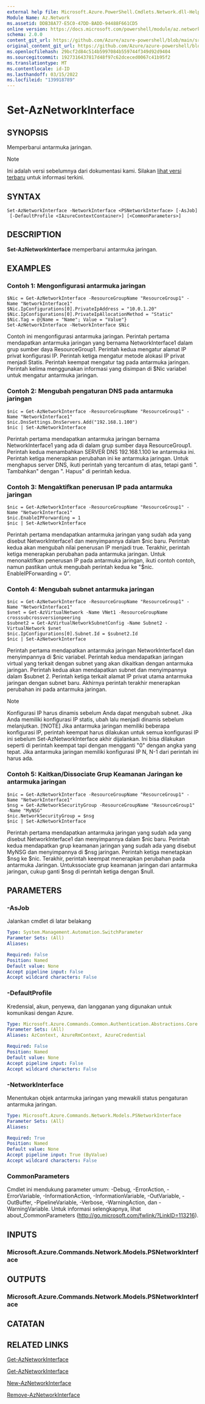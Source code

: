 ```yaml
---
external help file: Microsoft.Azure.PowerShell.Cmdlets.Network.dll-Help.xml
Module Name: Az.Network
ms.assetid: DDB38A77-E5C0-47DD-BADD-94488F661CD5
online version: https://docs.microsoft.com/powershell/module/az.network/set-aznetworkinterface
schema: 2.0.0
content_git_url: https://github.com/Azure/azure-powershell/blob/main/src/Network/Network/help/Set-AzNetworkInterface.md
original_content_git_url: https://github.com/Azure/azure-powershell/blob/main/src/Network/Network/help/Set-AzNetworkInterface.md
ms.openlocfilehash: 29bcf2d84c514b5997084b559744f349d92d9404
ms.sourcegitcommit: 1927316437817d48f97c62dceced0067c41b95f2
ms.translationtype: MT
ms.contentlocale: id-ID
ms.lasthandoff: 03/15/2022
ms.locfileid: "139918789"
---
```

# Set-AzNetworkInterface

## SYNOPSIS
Memperbarui antarmuka jaringan.

> [!NOTE]
>Ini adalah versi sebelumnya dari dokumentasi kami. Silakan [lihat versi terbaru](/powershell/module/az.network/set-aznetworkinterface) untuk informasi terkini.

## SYNTAX

```
Set-AzNetworkInterface -NetworkInterface <PSNetworkInterface> [-AsJob]
 [-DefaultProfile <IAzureContextContainer>] [<CommonParameters>]
```

## DESCRIPTION
**Set-AzNetworkInterface** memperbarui antarmuka jaringan.

## EXAMPLES

### Contoh 1: Mengonfigurasi antarmuka jaringan
```
$Nic = Get-AzNetworkInterface -ResourceGroupName "ResourceGroup1" -Name "NetworkInterface1"
$Nic.IpConfigurations[0].PrivateIpAddress = "10.0.1.20"
$Nic.IpConfigurations[0].PrivateIpAllocationMethod = "Static"
$Nic.Tag = @{Name = "Name"; Value = "Value"}
Set-AzNetworkInterface -NetworkInterface $Nic
```

Contoh ini mengonfigurasi antarmuka jaringan.
Perintah pertama mendapatkan antarmuka jaringan yang bernama NetworkInterface1 dalam grup sumber daya ResourceGroup1.
Perintah kedua mengatur alamat IP privat konfigurasi IP.
Perintah ketiga mengatur metode alokasi IP privat menjadi Statis.
Perintah keempat mengatur tag pada antarmuka jaringan.
Perintah kelima menggunakan informasi yang disimpan di $Nic variabel untuk mengatur antarmuka jaringan.

### Contoh 2: Mengubah pengaturan DNS pada antarmuka jaringan
```
$nic = Get-AzNetworkInterface -ResourceGroupName "ResourceGroup1" -Name "NetworkInterface1"
$nic.DnsSettings.DnsServers.Add("192.168.1.100")
$nic | Set-AzNetworkInterface
```

Perintah pertama mendapatkan antarmuka jaringan bernama NetworkInterface1 yang ada di dalam grup sumber daya ResourceGroup1. Perintah kedua menambahkan SERVER DNS 192.168.1.100 ke antarmuka ini. Perintah ketiga menerapkan perubahan ini ke antarmuka jaringan. Untuk menghapus server DNS, ikuti perintah yang tercantum di atas, tetapi ganti ". Tambahkan" dengan ". Hapus" di perintah kedua.

### Contoh 3: Mengaktifkan penerusan IP pada antarmuka jaringan
```
$nic = Get-AzNetworkInterface -ResourceGroupName "ResourceGroup1" -Name "NetworkInterface1"
$nic.EnableIPForwarding = 1
$nic | Set-AzNetworkInterface
```

Perintah pertama mendapatkan antarmuka jaringan yang sudah ada yang disebut NetworkInterface1 dan menyimpannya dalam $nic baru. Perintah kedua akan mengubah nilai penerusan IP menjadi true. Terakhir, perintah ketiga menerapkan perubahan pada antarmuka jaringan. Untuk menonaktifkan penerusan IP pada antarmuka jaringan, ikuti contoh contoh, namun pastikan untuk mengubah perintah kedua ke "$nic. EnableIPForwarding = 0".

### Contoh 4: Mengubah subnet antarmuka jaringan
```
$nic = Get-AzNetworkInterface -ResourceGroupName "ResourceGroup1" -Name "NetworkInterface1"
$vnet = Get-AzVirtualNetwork -Name VNet1 -ResourceGroupName crosssubcrossversionpeering
$subnet2 = Get-AzVirtualNetworkSubnetConfig -Name Subnet2 -VirtualNetwork $vnet
$nic.IpConfigurations[0].Subnet.Id = $subnet2.Id
$nic | Set-AzNetworkInterface
```

Perintah pertama mendapatkan antarmuka jaringan NetworkInterface1 dan menyimpannya di $nic variabel. Perintah kedua mendapatkan jaringan virtual yang terkait dengan subnet yang akan dikaitkan dengan antarmuka jaringan. Perintah kedua akan mendapatkan subnet dan menyimpannya dalam $subnet 2. Perintah ketiga terkait alamat IP privat utama antarmuka jaringan dengan subnet baru. Akhirnya perintah terakhir menerapkan perubahan ini pada antarmuka jaringan.
>[!NOTE] 
>Konfigurasi IP harus dinamis sebelum Anda dapat mengubah subnet. Jika Anda memiliki konfigurasi IP statis, ubah lalu menjadi dinamis sebelum melanjutkan. 
>[!NOTE]
>Jika antarmuka jaringan memiliki beberapa konfigurasi IP, perintah keempat harus dilakukan untuk semua konfigurasi IP ini sebelum Set-AzNetworkInterface akhir dijalankan. Ini bisa dilakukan seperti di perintah keempat tapi dengan mengganti "0" dengan angka yang tepat. Jika antarmuka jaringan memiliki konfigurasi IP N, N-1 dari perintah ini harus ada.

### Contoh 5: Kaitkan/Dissociate Grup Keamanan Jaringan ke antarmuka jaringan
```
$nic = Get-AzNetworkInterface -ResourceGroupName "ResourceGroup1" -Name "NetworkInterface1"
$nsg = Get-AzNetworkSecurityGroup -ResourceGroupName "ResourceGroup1" -Name "MyNSG"
$nic.NetworkSecurityGroup = $nsg
$nic | Set-AzNetworkInterface
```

Perintah pertama mendapatkan antarmuka jaringan yang sudah ada yang disebut NetworkInterface1 dan menyimpannya dalam $nic baru. Perintah kedua mendapatkan grup keamanan jaringan yang sudah ada yang disebut MyNSG dan menyimpannya di $nsg jaringan. Perintah ketiga menetapkan $nsg ke $nic. Terakhir, perintah keempat menerapkan perubahan pada antarmuka Jaringan. Untukssociate grup keamanan jaringan dari antarmuka jaringan, cukup ganti $nsg di perintah ketiga dengan $null.

## PARAMETERS

### -AsJob
Jalankan cmdlet di latar belakang

```yaml
Type: System.Management.Automation.SwitchParameter
Parameter Sets: (All)
Aliases:

Required: False
Position: Named
Default value: None
Accept pipeline input: False
Accept wildcard characters: False
```

### -DefaultProfile
Kredensial, akun, penyewa, dan langganan yang digunakan untuk komunikasi dengan Azure.

```yaml
Type: Microsoft.Azure.Commands.Common.Authentication.Abstractions.Core.IAzureContextContainer
Parameter Sets: (All)
Aliases: AzContext, AzureRmContext, AzureCredential

Required: False
Position: Named
Default value: None
Accept pipeline input: False
Accept wildcard characters: False
```

### -NetworkInterface
Menentukan objek antarmuka jaringan yang mewakili status pengaturan antarmuka jaringan.

```yaml
Type: Microsoft.Azure.Commands.Network.Models.PSNetworkInterface
Parameter Sets: (All)
Aliases:

Required: True
Position: Named
Default value: None
Accept pipeline input: True (ByValue)
Accept wildcard characters: False
```

### CommonParameters
Cmdlet ini mendukung parameter umum: -Debug, -ErrorAction, -ErrorVariable, -InformationAction, -InformationVariable, -OutVariable, -OutBuffer, -PipelineVariable, -Verbose, -WarningAction, dan -WarningVariable. Untuk informasi selengkapnya, lihat about_CommonParameters (http://go.microsoft.com/fwlink/?LinkID=113216).

## INPUTS

### Microsoft.Azure.Commands.Network.Models.PSNetworkInterface

## OUTPUTS

### Microsoft.Azure.Commands.Network.Models.PSNetworkInterface

## CATATAN

## RELATED LINKS

[Get-AzNetworkInterface](./Get-AzNetworkInterface.md)

[Get-AzNetworkInterface](./Get-AzNetworkInterface.md)

[New-AzNetworkInterface](./New-AzNetworkInterface.md)

[Remove-AzNetworkInterface](./Remove-AzNetworkInterface.md)
